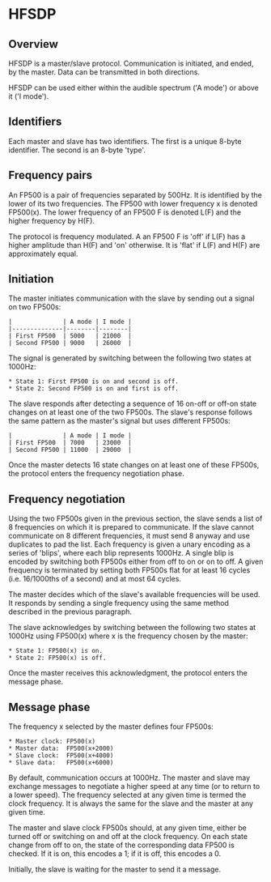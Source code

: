 HFSDP
=====


Overview
--------

HFSDP is a master/slave protocol. Communication is initiated, and ended, by the
master. Data can be transmitted in both directions.

HFSDP can be used either within the audible spectrum ('A mode') or above it
('I mode').


Identifiers
-----------

Each master and slave has two identifiers. The first is a unique 8-byte
identifier. The second is an 8-byte 'type'.


Frequency pairs
---------------

An FP500 is a pair of frequencies separated by 500Hz. It is identified by the
lower of its two frequencies. The FP500 with lower frequency x is denoted
FP500(x). The lower frequency of an FP500 F is denoted L(F) and the higher
frequency by H(F).

The protocol is frequency modulated. A an FP500 F is 'off' if L(F) has a higher
amplitude than H(F) and 'on' otherwise. It is 'flat' if L(F) and H(F) are
approximately equal.


Initiation
----------

The master initiates communication with the slave by sending out a signal on two
FP500s:

    |              | A mode | I mode |
    |--------------|--------|--------|
    | First FP500  | 5000   | 21000  |
    | Second FP500 | 9000   | 26000  |

The signal is generated by switching between the following two states at 1000Hz:

    * State 1: First FP500 is on and second is off.
    * State 2: Second FP500 is on and first is off.

The slave responds after detecting a sequence of 16 on-off or off-on state
changes on at least one of the two FP500s. The slave's response follows the same
pattern as the master's signal but uses different FP500s:

    |              | A mode | I mode |
    | First FP500  | 7000   | 23000  |
    | Second FP500 | 11000  | 29000  |

Once the master detects 16 state changes on at least one of these FP500s,
the protocol enters the frequency negotiation phase.


Frequency negotiation
---------------------

Using the two FP500s given in the previous section, the slave sends a list of
8 frequencies on which it is prepared to communicate. If the slave cannot
communicate on 8 different frequencies, it must send 8 anyway and use duplicates
to pad the list. Each frequency is given a unary encoding as a series of
'blips', where each blip represents 1000Hz. A single blip is encoded by
switching both FP500s either from off to on or on to off. A given frequency is
terminated by setting both FP500s flat for at least 16 cycles
(i.e. 16/1000ths of a second) and at most 64 cycles.

The master decides which of the slave's available frequencies will be used.
It responds by sending a single frequency using the same method described in
the previous paragraph.

The slave acknowledges by switching between the following two states at 1000Hz
using FP500(x) where x is the frequency chosen by the master:

    * State 1: FP500(x) is on.
    * State 2: FP500(x) is off.

Once the master receives this acknowledgment, the protocol enters the message
phase.


Message phase
----------

The frequency x selected by the master defines four FP500s:

    * Master clock: FP500(x)
    * Master data:  FP500(x+2000)
    * Slave clock:  FP500(x+4000)
    * Slave data:   FP500(x+6000)

By default, communication occurs at 1000Hz. The master and slave may exchange
messages to negotiate a higher speed at any time (or to return to a lower
speed). The frequency selected at any given time is termed the clock frequency.
It is always the same for the slave and the master at any given time.

The master and slave clock FP500s should, at any given time, either be turned off
or switching on and off at the clock frequency. On each state change from off
to on, the state of the corresponding data FP500 is checked. If it is on, this
encodes a 1; if it is off, this encodes a 0.

Initially, the slave is waiting for the master to send it a message.
